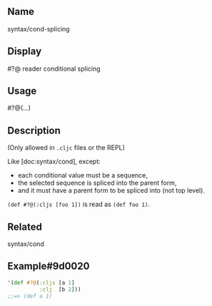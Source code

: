 ## Name
syntax/cond-splicing

## Display
#?@ reader conditional splicing

## Usage
#?@(...)

## Description

(Only allowed in `.cljc` files or the REPL)

Like [doc:syntax/cond], except:

- each conditional value must be a sequence,
- the selected sequence is spliced into the parent form,
- and it must have a parent form to be spliced into (not top level).

`(def #?@(:cljs [foo 1])` is read as `(def foo 1)`.

## Related
syntax/cond

## Example#9d0020

```clj
'(def #?@(:cljs [a 1]
          :clj  [b 2]))
;;=> (def a 1)
```
